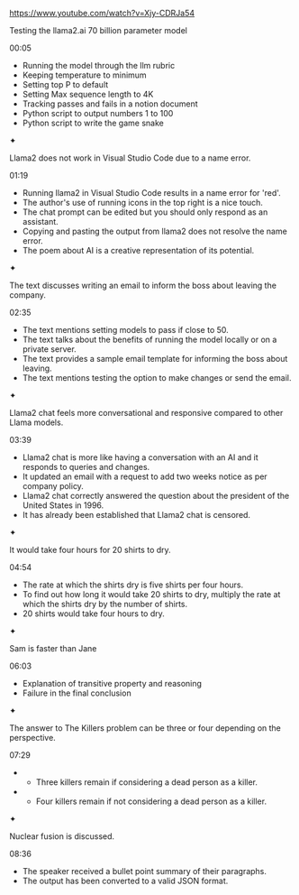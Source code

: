 
https://www.youtube.com/watch?v=Xjy-CDRJa54

Testing the llama2.ai 70 billion parameter model

00:05

- Running the model through the llm rubric
- Keeping temperature to minimum
- Setting top P to default
- Setting Max sequence length to 4K
- Tracking passes and fails in a notion document
- Python script to output numbers 1 to 100
- Python script to write the game snake

✦

Llama2 does not work in Visual Studio Code due to a name error.

01:19

- Running llama2 in Visual Studio Code results in a name error for 'red'.
- The author's use of running icons in the top right is a nice touch.
- The chat prompt can be edited but you should only respond as an assistant.
- Copying and pasting the output from llama2 does not resolve the name error.
- The poem about AI is a creative representation of its potential.

✦

The text discusses writing an email to inform the boss about leaving the company.

02:35

- The text mentions setting models to pass if close to 50.
- The text talks about the benefits of running the model locally or on a private server.
- The text provides a sample email template for informing the boss about leaving.
- The text mentions testing the option to make changes or send the email.

✦

Llama2 chat feels more conversational and responsive compared to other Llama models.

03:39

- Llama2 chat is more like having a conversation with an AI and it responds to queries and changes.
- It updated an email with a request to add two weeks notice as per company policy.
- Llama2 chat correctly answered the question about the president of the United States in 1996.
- It has already been established that Llama2 chat is censored.

✦

It would take four hours for 20 shirts to dry.

04:54

- The rate at which the shirts dry is five shirts per four hours.
- To find out how long it would take 20 shirts to dry, multiply the rate at which the shirts dry by the number of shirts.
- 20 shirts would take four hours to dry.

✦

Sam is faster than Jane

06:03

- Explanation of transitive property and reasoning
- Failure in the final conclusion

✦

The answer to The Killers problem can be three or four depending on the perspective.

07:29

- - Three killers remain if considering a dead person as a killer.
- - Four killers remain if not considering a dead person as a killer.

✦

Nuclear fusion is discussed.

08:36

- The speaker received a bullet point summary of their paragraphs.
- The output has been converted to a valid JSON format.